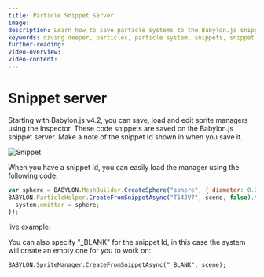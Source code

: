 ```yaml
---
title: Particle Snippet Server
image:
description: Learn how to save particle systems to the Babylon.js snippet server.
keywords: diving deeper, particles, particle system, snippets, snippet server
further-reading:
video-overview:
video-content:
---
```


# Snippet server

Starting with Babylon.js v4.2, you can save, load and edit sprite managers using the Inspector. These code snippets are saved on the Babylon.js snippet server. Make a note of the snippet Id shown in when you save it.

![Snippet](/img/how_to/Particles/snippet_screen.png)

When you have a snippet Id, you can easily load the manager using the following code:

```javascript
var sphere = BABYLON.MeshBuilder.CreateSphere("sphere", { diameter: 0.2, segments: 32 }, scene);
BABYLON.ParticleHelper.CreateFromSnippetAsync("T54JV7", scene, false).then((system) => {
  system.emitter = sphere;
});
```

live example: <Playground id="#76U9TK" title="Particle Snippet Server Example" description="Simple example of loading a particle system from the snippet server" isMain={true} category="Particles"/>

You can also specify "\_BLANK" for the snippet Id, in this case the system will create an empty one for you to work on:

```
BABYLON.SpriteManager.CreateFromSnippetAsync("_BLANK", scene);
```
